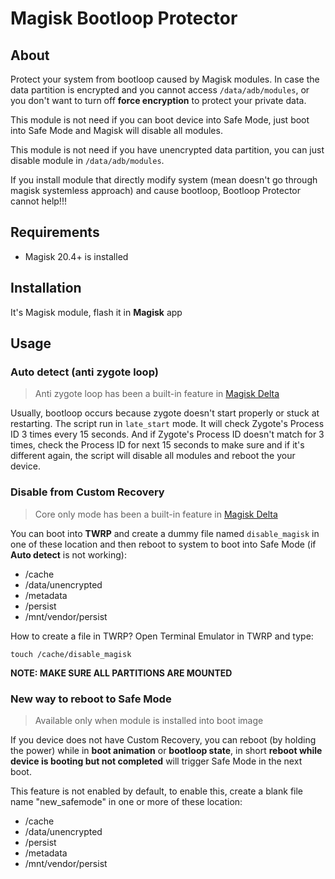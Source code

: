 # Magisk Bootloop Protector

## About
Protect your system from bootloop caused by Magisk modules. In case the data partition is encrypted and you cannot access `/data/adb/modules`, or you don't want to turn off **force encryption** to protect your private data.

This module is not need if you can boot device into Safe Mode, just boot into Safe Mode and Magisk will disable all modules.

This module is not need if you have unencrypted data partition, you can just disable module in `/data/adb/modules`.

If you install module that directly modify system (mean doesn't go through magisk systemless approach) and cause bootloop, Bootloop Protector cannot help!!!

## Requirements
- Magisk 20.4+ is installed

## Installation
It's Magisk module, flash it in **Magisk** app

## Usage

### Auto detect (anti zygote loop)

> Anti zygote loop has been a built-in feature in [Magisk Delta](http://huskydg.github.io/magisk-files)

Usually, bootloop occurs because zygote doesn't start properly or stuck at restarting. The script run in `late_start` mode. It will check Zygote's Process ID 3 times every 15 seconds.  And if Zygote's Process ID doesn't match for 3 times, check the Process ID for next 15 seconds to make sure and if it's different again, the script will disable all modules and reboot the your device.

### Disable from Custom Recovery

> Core only mode has been a built-in feature in [Magisk Delta](http://huskydg.github.io/magisk-files)

You can boot into **TWRP** and create a dummy file named `disable_magisk` in one of these location and then reboot to system to boot into Safe Mode (if **Auto detect** is not working):
- /cache
- /data/unencrypted
- /metadata
- /persist
- /mnt/vendor/persist

How to create a file in TWRP? Open Terminal Emulator in TWRP and type:

```
touch /cache/disable_magisk
```

**NOTE: MAKE SURE ALL PARTITIONS ARE MOUNTED**

### New way to reboot to Safe Mode
> Available only when module is installed into boot image

If you device does not have Custom Recovery, you can reboot (by holding the power) while in **boot animation** or **bootloop state**, in short **reboot while device is booting but not completed** will trigger Safe Mode in the next boot. 

This feature is not enabled by default, to enable this, create a blank file name "new_safemode" in one or more of these location:
- /cache
- /data/unencrypted
- /persist
- /metadata
- /mnt/vendor/persist
